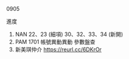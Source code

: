 0905

進度

1. NAN 22、23 (細項) 30、32、33、34 (新開) 
2. PAM 1701 帳號異動異動 參數盤查
3. 新美琪仲介 https://reurl.cc/6DKrOr
